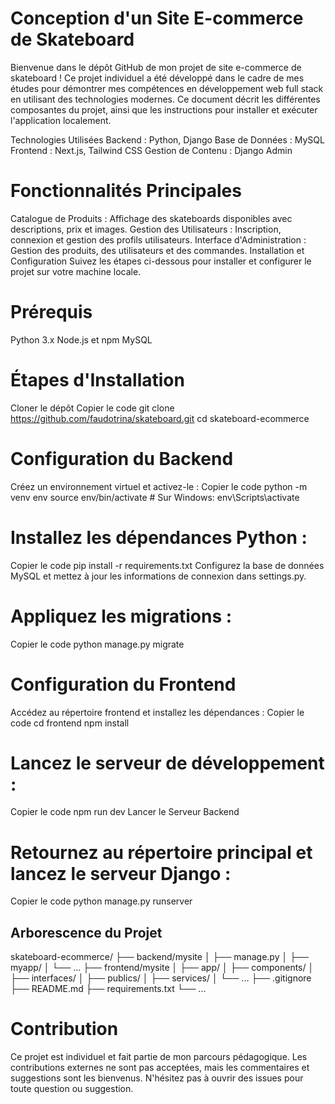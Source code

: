 # Conception d'un Site E-commerce de Skateboard

Bienvenue dans le dépôt GitHub de mon projet de site e-commerce de skateboard ! Ce projet individuel a été développé dans le cadre de mes études pour démontrer mes compétences en développement web full stack en utilisant des technologies modernes. Ce document décrit les différentes composantes du projet, ainsi que les instructions pour installer et exécuter l'application localement.

Technologies Utilisées
Backend : Python, Django
Base de Données : MySQL
Frontend : Next.js, Tailwind CSS
Gestion de Contenu : Django Admin

# Fonctionnalités Principales
Catalogue de Produits : Affichage des skateboards disponibles avec descriptions, prix et images.
Gestion des Utilisateurs : Inscription, connexion et gestion des profils utilisateurs.
Interface d'Administration : Gestion des produits, des utilisateurs et des commandes.
Installation et Configuration
Suivez les étapes ci-dessous pour installer et configurer le projet sur votre machine locale.

# Prérequis
Python 3.x
Node.js et npm
MySQL

# Étapes d'Installation
Cloner le dépôt
Copier le code
git clone https://github.com/faudotrina/skateboard.git
cd skateboard-ecommerce

# Configuration du Backend
Créez un environnement virtuel et activez-le :
Copier le code
python -m venv env
source env/bin/activate  # Sur Windows: env\Scripts\activate

# Installez les dépendances Python :
Copier le code
pip install -r requirements.txt
Configurez la base de données MySQL et mettez à jour les informations de connexion dans settings.py.

# Appliquez les migrations :
Copier le code
python manage.py migrate

# Configuration du Frontend
Accédez au répertoire frontend et installez les dépendances :
Copier le code
cd frontend
npm install

# Lancez le serveur de développement :
Copier le code
npm run dev
Lancer le Serveur Backend

# Retournez au répertoire principal et lancez le serveur Django :
Copier le code
python manage.py runserver

## Arborescence du Projet
skateboard-ecommerce/
├── backend/mysite
│   ├── manage.py
│   ├── myapp/
│   └── ...
├── frontend/mysite
│   ├── app/
│   ├── components/
│   ├── interfaces/
│   ├── publics/
│   ├── services/
│   └── ...
├── .gitignore
├── README.md
├── requirements.txt
└── ...

# Contribution
Ce projet est individuel et fait partie de mon parcours pédagogique. Les contributions externes ne sont pas acceptées, mais les commentaires et suggestions sont les bienvenus. N'hésitez pas à ouvrir des issues pour toute question ou suggestion.
